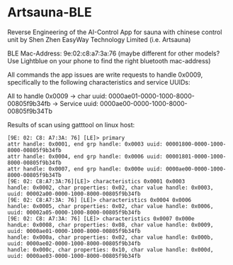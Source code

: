 # Artsauna-BLE
Reverse Engineering of the AI-Control App for sauna with chinese control unit by Shen Zhen EasyWay Technology Limited (i.e. Artsauna)

BLE Mac-Address: 9e:02:c8:a7:3a:76 (maybe different for other models? Use Lightblue on your phone to find the right bluetooth mac-address)

All commands the app issues are write requests to handle 0x0009, specifically to the following characteristics and service UUIDs:

All to handle 0x0009 -> char uuid: 0000ae01-0000-1000-8000-00805f9b34fb -> Service uuid: 0000ae00-0000-1000-8000-00805f9b34Tb


Results of scan using gatttool on linux host:
```
[9E: 02: C8: A7:3A: 76] [LE]> primary
attr handle: 0x0001, end grp handle: 0x0003 uuid: 00001800-0000-1000-8000-00805f9b34fb 
attr handle: 0x0004, end grp handle: 0x0006 uuid: 00001801-0000-1000-8000-00805f9b34fb 
attr handle: 0x0007, end grp handle: 0x000e uuid: 0000ae00-0000-1000-8000-00805f9b34Tb
[9E: 02: C8:A7:3A:76][LE]> characteristics 0x0001 0x0003
handle: 0x0002, char properties: 0x02, char value handle: 0x0003, uuid: 00002a00-0000-1000-8000-00805f9b34fb
[9E: 02: C8:A7:3A: 76] [LE]> characteristics 0x0004 0x0006
handle: 0x0005, char properties: 0x02, char value handle: 0x0006, uuid: 00002a05-0000-1000-8000-00805f9b34fb
[9E: 02: C8: A7:3A: 76] [LE]> characteristics 0x0007 0x000e
handLe: 0x0008, char properties: 0x08, char value handle: 0x0009, uuid: 0000ae01-0000-1000-8000-00805f9b34fb 
handle: 0x000a, char properties: 0x02, char value handle: 0x000b, uuid: 0000ae02-0000-1000-8000-00805f9b34fb 
handle: 0x000c, char properties: 0x10, char value handle: 0x000d, uuid: 0000ae03-0000-1000-8000-00805f9b34fb
```
